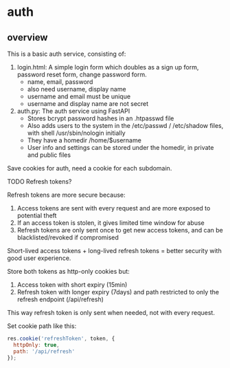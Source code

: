 # auth

## overview

This is a basic auth service, consisting of:

1. login.html: A simple login form which doubles as a sign up form, password reset form, change password form.
   - name, email, password
   - also need username, display name
   - username and email must be unique
   - username and display name are not secret
2. auth.py: The auth service using FastAPI
   - Stores bcrypt password hashes in an .htpasswd file
   - Also adds users to the system in the /etc/passwd / /etc/shadow files, with shell /usr/sbin/nologin initially
   - They have a homedir /home/$username
   - User info and settings can be stored under the homedir, in private and public files

Save cookies for auth, need a cookie for each subdomain.



TODO Refresh tokens?

Refresh tokens are more secure because:
1. Access tokens are sent with every request and are more exposed to potential theft
2. If an access token is stolen, it gives limited time window for abuse
3. Refresh tokens are only sent once to get new access tokens, and can be blacklisted/revoked if compromised

Short-lived access tokens + long-lived refresh tokens = better security with good user experience.

Store both tokens as http-only cookies but:
1. Access token with short expiry (15min)
2. Refresh token with longer expiry (7days) and path restricted to only the refresh endpoint (/api/refresh)

This way refresh token is only sent when needed, not with every request.

Set cookie path like this:
```javascript
res.cookie('refreshToken', token, {
  httpOnly: true,
  path: '/api/refresh'
});
```

